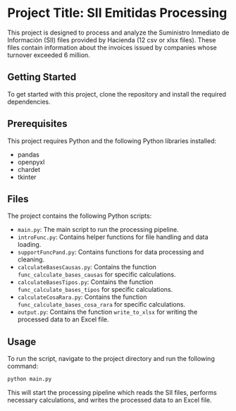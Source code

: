 # Project Title: SII Emitidas Processing

This project is designed to process and analyze the Suministro Inmediato de Información (SII) files provided by Hacienda (12 csv or xlsx files). These files contain information about the invoices issued by companies whose turnover exceeded 6 million.

## Getting Started

To get started with this project, clone the repository and install the required dependencies.

## Prerequisites

This project requires Python and the following Python libraries installed:

- pandas
- openpyxl
- chardet
- tkinter

## Files

The project contains the following Python scripts:

- `main.py`: The main script to run the processing pipeline.
- `introFunc.py`: Contains helper functions for file handling and data loading.
- `supportFuncPand.py`: Contains functions for data processing and cleaning.
- `calculateBasesCausas.py`: Contains the function `func_calculate_bases_causas` for specific calculations.
- `calculateBasesTipos.py`: Contains the function `func_calculate_bases_tipos` for specific calculations.
- `calculateCosaRara.py`: Contains the function `func_calculate_bases_cosa_rara` for specific calculations.
- `output.py`: Contains the function `write_to_xlsx` for writing the processed data to an Excel file.

## Usage
To run the script, navigate to the project directory and run the following command:

```sh
python main.py
```
This will start the processing pipeline which reads the SII files, performs necessary calculations, and writes the processed data to an Excel file.
